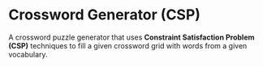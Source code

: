 # Crossword Generator (CSP)

A crossword puzzle generator that uses **Constraint Satisfaction Problem (CSP)** techniques to fill a given crossword grid with words from a given vocabulary.
